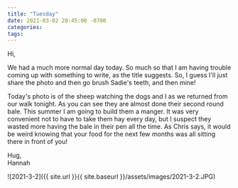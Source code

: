 ```yaml
---
title: "Tuesday"
date: 2021-03-02 20:45:00 -0700
categories:
tags:
---
```


Hi,

We had a much more normal day today. So much so that I am having trouble coming up with something to write, as the title suggests. So, I guess I'll just share the photo and then go brush Sadie's teeth, and then mine!

Today's photo is of the sheep watching the dogs and I as we returned from our walk tonight. As you can see they are almost done their second round bale. This summer I am going to build them a manger. It was very convenient not to have to take them hay every day, but I suspect they wasted more having the bale in their pen all the time. As Chris says, it would be weird knowing that your food for the next few months was all sitting there in front of you!

Hug,<br />
Hannah

![2021-3-2]({{ site.url }}{{ site.baseurl }}/assets/images/2021-3-2.JPG)